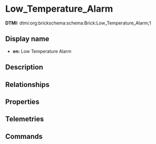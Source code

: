 # Low_Temperature_Alarm
**DTMI:** dtmi:org:brickschema:schema:Brick:Low_Temperature_Alarm;1
## Display name
- **en:** Low Temperature Alarm
## Description
## Relationships
## Properties
## Telemetries
## Commands
